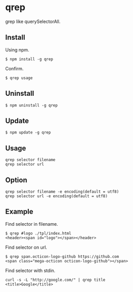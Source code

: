 # qrep

grep like querySelectorAll.

## Install

Using npm.

    $ npm install -g qrep

Confirm.

    $ qrep usage

## Uninstall

    $ npm uninstall -g qrep

## Update

    $ npm update -g qrep

## Usage

    qrep selector filename
    qrep selector url

## Option
    qrep selector filename -e encoding(default = utf8)
    qrep selector url -e encoding(default = utf8)

## Example

Find selector in filename.

    $ qrep #logo ./tpl/index.html
    <header><span id="logo"></span></header>

Find selector on url.

    $ qrep span.octicon-logo-github https://github.com
    <span class="mega-octicon octicon-logo-github"></span>

Find selector with stdin.

    curl -s -L "http://google.com/" | qrep title
    <title>Google</title>
